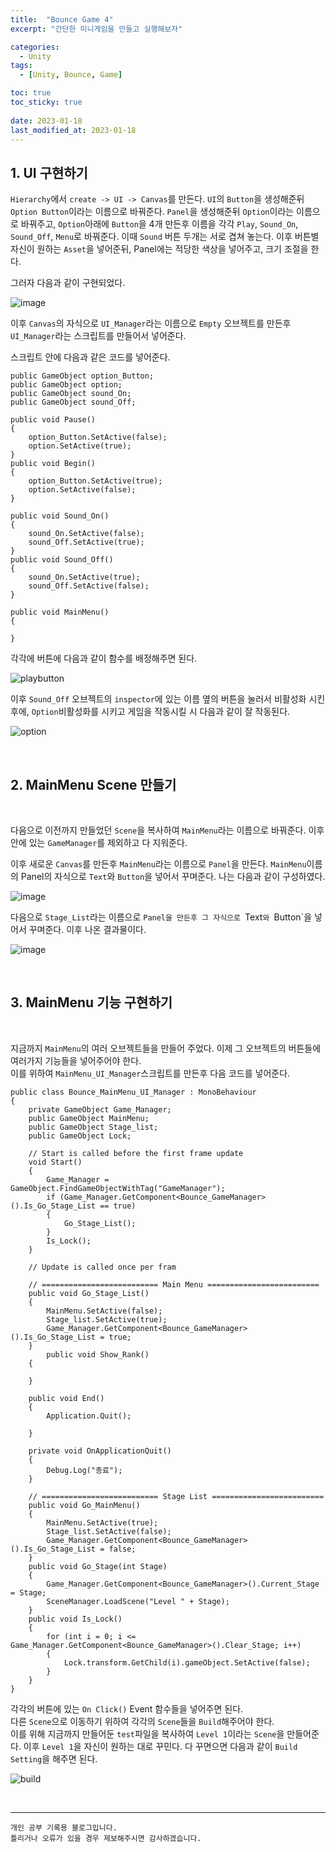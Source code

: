 ```yaml
---
title:  "Bounce Game 4"
excerpt: "간단한 미니게임을 만들고 실행해보자"

categories:
  - Unity
tags:
  - [Unity, Bounce, Game]

toc: true
toc_sticky: true
 
date: 2023-01-18
last_modified_at: 2023-01-18
---
```


## 1. UI 구현하기

`Hierarchy`에서 `create -> UI -> Canvas`를 만든다.
`UI`의 `Button`을 생성해준뒤 `Option Button`이라는 이름으로 바꿔준다.
`Panel`을 생성해준뒤 `Option`이라는 이름으로 바꿔주고, `Option`아래에 `Button`을 4개 만든후 이름을 각각 `Play`, `Sound_On`, `Sound_Off`, `Menu`로 바꿔준다. 이때 `Sound` 버튼 두개는 서로 겹쳐 놓는다.
이후 버튼별 자신이 원하는 `Asset`을 넣어준뒤, Panel에는 적당한 색상을 넣어주고, 크기 조절을 한다.

그러자 다음과 같이 구현되었다.

![image](https://user-images.githubusercontent.com/37824506/213097946-24eeb8fa-01ac-4ec6-b2d1-010d57380faa.png)

이후 `Canvas`의 자식으로 `UI_Manager`라는 이름으로 `Empty` 오브젝트를 만든후 `UI_Manager`라는 스크립트를 만들어서 넣어준다.

스크립트 안에 다음과 같은 코드를 넣어준다.  

    public GameObject option_Button;
    public GameObject option;
    public GameObject sound_On;
    public GameObject sound_Off;

    public void Pause()
    {
        option_Button.SetActive(false);
        option.SetActive(true);
    }
    public void Begin()
    {
        option_Button.SetActive(true);
        option.SetActive(false);
    }

    public void Sound_On()
    {
        sound_On.SetActive(false);
        sound_Off.SetActive(true);
    }
    public void Sound_Off()
    {
        sound_On.SetActive(true);
        sound_Off.SetActive(false); 
    }

    public void MainMenu()
    {

    }

각각에 버튼에 다음과 같이 함수를 배정해주면 된다.

![playbutton](https://user-images.githubusercontent.com/37824506/213099113-a0f24ebe-77b8-4b7e-95ac-2835e93b6159.gif)

이후 `Sound_Off` 오브젝트의 `inspector`에 있는 이름 옆의 버튼을 눌러서 비활성화 시킨 후에, `Option`비활성화를 시키고 게임을 작동시킬 시 다음과 같이 잘 작동된다.

![option](https://user-images.githubusercontent.com/37824506/213099798-d82a1c79-17cb-4f9a-8c27-4b2ebae3ee09.gif)

<br>

## 2. MainMenu Scene 만들기

<br>

다음으로 이전까지 만들었던 `Scene`을 복사하여 `MainMenu`라는 이름으로 바꿔준다. 이후 안에 있는 `GameManager`를 제외하고 다 지워준다.  

이후 새로운 `Canvas`를 만든후 `MainMenu`라는 이름으로 `Panel`을 만든다. `MainMenu`이름의 Panel의 자식으로 `Text`와 `Button`을 넣어서 꾸며준다. 나는 다음과 같이 구성하였다.

![image](https://user-images.githubusercontent.com/37824506/213367391-e26a31b6-2002-4b13-9828-56f395ac7573.png)

다음으로 `Stage_List`라는 이름으로 `Panel을 만든후 그 자식으로 `Text`와 `Button`을 넣어서 꾸며준다. 이후 나온 결과물이다.  

![image](https://user-images.githubusercontent.com/37824506/213367634-16248155-7c7e-4c99-9836-3e77b70b6ee8.png)

<br>

## 3. MainMenu 기능 구현하기

<br>

지금까지 `MainMenu`의 여러 오브젝트들을 만들어 주었다. 이제 그 오브젝트의 버튼들에 여러가지 기능들을 넣어주어야 한다.  
이를 위하여 `MainMenu_UI_Manager`스크립트를 만든후 다음 코드를 넣어준다.

```
public class Bounce_MainMenu_UI_Manager : MonoBehaviour
{
    private GameObject Game_Manager;
    public GameObject MainMenu;
    public GameObject Stage_list;
    public GameObject Lock;

    // Start is called before the first frame update
    void Start()
    {
        Game_Manager = GameObject.FindGameObjectWithTag("GameManager");
        if (Game_Manager.GetComponent<Bounce_GameManager>().Is_Go_Stage_List == true)
        {
            Go_Stage_List();
        }
        Is_Lock();
    }

    // Update is called once per fram

    // ========================== Main Menu =========================
    public void Go_Stage_List()
    {
        MainMenu.SetActive(false);
        Stage_list.SetActive(true);
        Game_Manager.GetComponent<Bounce_GameManager>().Is_Go_Stage_List = true;
    }
        public void Show_Rank()
    {
        
    }

    public void End()
    {
        Application.Quit();

    }

    private void OnApplicationQuit()
    {
        Debug.Log("종료");
    }

    // ========================== Stage List =========================
    public void Go_MainMenu()
    {
        MainMenu.SetActive(true);
        Stage_list.SetActive(false);
        Game_Manager.GetComponent<Bounce_GameManager>().Is_Go_Stage_List = false;
    }
    public void Go_Stage(int Stage)
    {
        Game_Manager.GetComponent<Bounce_GameManager>().Current_Stage = Stage;
        SceneManager.LoadScene("Level " + Stage);
    }
    public void Is_Lock()
    {
        for (int i = 0; i <= Game_Manager.GetComponent<Bounce_GameManager>().Clear_Stage; i++)
        {
            Lock.transform.GetChild(i).gameObject.SetActive(false);
        }
    }
}
```


각각의 버튼에 있는 `On Click()` Event 함수들을 넣어주면 된다.  
다른 `Scene`으로 이동하기 위하여 각각의 `Scene`들을 `Build`해주어야 한다.  
이를 위해 지금까지 만들어둔 `test`파일을 복사하여 `Level 1`이라는 `Scene`을 만들어준다. 이후 `Level 1`을 자신이 원하는 대로 꾸민다. 다 꾸면으면 다음과 같이 `Build Setting`을 해주면 된다.


![build](https://user-images.githubusercontent.com/37824506/213370307-9a1d88bd-a122-4c43-b529-d1b8ab0033a2.gif)

<br>

***
    개인 공부 기록용 블로그입니다.
    틀리거나 오류가 있을 경우 제보해주시면 감사하겠습니다.